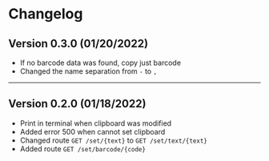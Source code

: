 # Changelog

## Version 0.3.0 (01/20/2022)

- If no barcode data was found, copy just barcode
- Changed the name separation from ` - ` to `,`

---

## Version 0.2.0 (01/18/2022)

- Print in terminal when clipboard was modified
- Added error 500 when cannot set clipboard
- Changed route `GET /set/{text}` to `GET /set/text/{text}`
- Added route `GET /set/barcode/{code}`
